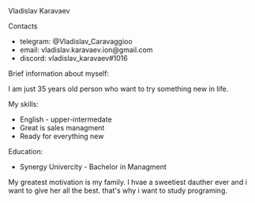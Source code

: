<head>Vladislav Karavaev</head>

<p>Contacts
 <ul> 
   <li>telegram: @Vladislav_Caravaggioo</li>
   <li>email: vladislav.karavaev.ion@gmail.com</li>
   <li> discord: vladislav_karavaev#1016
</ul>
</p>
<body> Brief information about myself: 
  <p> I am just 35 years old person who want to try something new in life. </p>
 <p> My skills: 
   <ul> 
     <li> English - upper-intermedate </li>
     <li> Great is sales managment </li>
     <li> Ready for everything new </li>
  </ul>
  <p> Education: 
    <ul> 
      <li> Synergy Univercity - Bachelor in Managment </li>
  </ul>
 <p> My greatest motivation is my family. I hvae a sweetiest dauther ever and i want to give her all the best. that's why i want to study programing. </P>
</body>

   